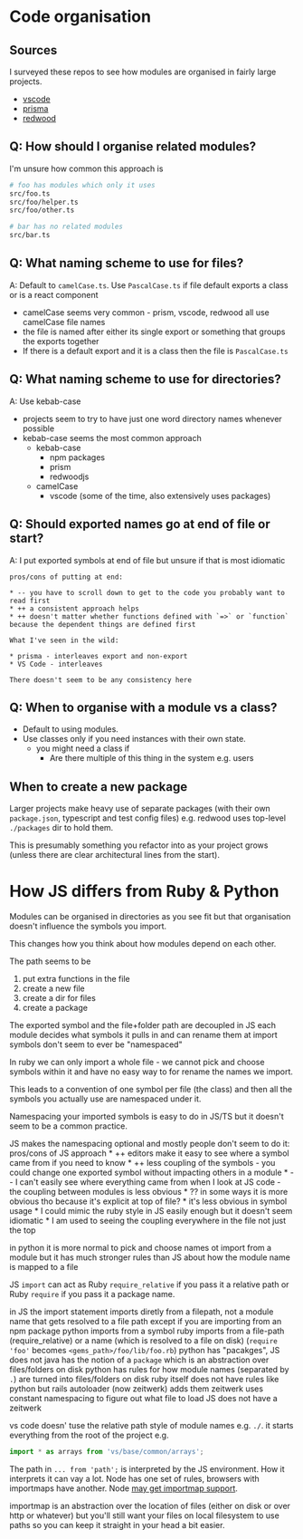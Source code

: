 # Code organisation

## Sources

I surveyed these repos to see how modules are organised in fairly large projects.

* [vscode](https://github.com/microsoft/vscode)
* [prisma](https://github.com/prisma/prisma)
* [redwood](https://github.com/redwoodjs/redwood)

## Q: How should I organise related modules?

I'm unsure how common this approach is

```bash
# foo has modules which only it uses
src/foo.ts
src/foo/helper.ts
src/foo/other.ts

# bar has no related modules
src/bar.ts
```

## Q: What naming scheme to use for files?

A: Default to `camelCase.ts`. Use `PascalCase.ts` if file default exports a class or is a react component

* camelCase seems very common - prism, vscode, redwood all use camelCase file names
* the file is named after either its single export or something that groups the exports together
* If there is a default export and it is a class then the file is `PascalCase.ts`

## Q: What naming scheme to use for directories?

A: Use kebab-case

* projects seem to try to have just one word directory names whenever possible
* kebab-case seems the most common approach
    * kebab-case
        * npm packages
        * prism
        * redwoodjs
    * camelCase
        * vscode (some of the time, also extensively uses packages)

## Q: Should exported names go at end of file or start?

A: I put exported symbols at end of file but unsure if that is most idiomatic

```
pros/cons of putting at end:

* -- you have to scroll down to get to the code you probably want to read first
* ++ a consistent approach helps
* ++ doesn't matter whether functions defined with `=>` or `function` because the dependent things are defined first

What I've seen in the wild:

* prisma - interleaves export and non-export
* VS Code - interleaves

There doesn't seem to be any consistency here
```

## Q: When to organise with a module vs a class?

* Default to using modules.
* Use classes only if you need instances with their own state.
    * you might need a class if
        * Are there multiple of this thing in the system e.g. users

## When to create a new package

Larger projects make heavy use of separate packages (with their own `package.json`, typescript and test config files) e.g.  redwood uses top-level `./packages` dir to hold them.

This is presumably something you refactor into as your project grows (unless there are clear architectural lines from the start).

# How JS differs from Ruby & Python

Modules can be organised in directories as you see fit but that organisation doesn't influence the symbols you import.

This changes how you think about how modules depend on each other.

The path seems to be

1. put extra functions in the file
2. create a new file
3. create a dir for files
4. create a package


The exported symbol and the file+folder path are decoupled in JS
    each module decides what symbols it pulls in and can rename them at import
    symbols don't seem to ever be "namespaced"


In ruby we can only import a whole file - we cannot pick and choose symbols within it and have no easy way to for rename the names we import.

This leads to a convention of one symbol per file (the class) and then all the symbols you actually use are namespaced under it.

Namespacing your imported symbols is easy to do in JS/TS but it doesn't seem to be a common practice.

  JS makes the namespacing optional and mostly people don't seem to do it: pros/cons of JS approach
    * ++ editors make it easy to see where a symbol came from if you need to know
    * ++ less coupling of the symbols - you could change one exported symbol without impacting others in a module
    * -- I can't easily see where everything came from when I look at JS code - the coupling between modules is less obvious
      * ?? in some ways it is more obvious tho because it's explicit at top of file?
      * it's less obvious in symbol usage
      * I could mimic the ruby style in JS easily enough but it doesn't seem idiomatic
      * I am used to seeing the coupling everywhere in the file not just the top

in python
  it is more normal to pick and choose names ot import from a module
  but it has much stronger rules than JS about how the module name is mapped to a file

JS `import` can act as Ruby `require_relative` if you pass it a relative path or Ruby `require` if you pass it a package name.

in JS the import statement imports diretly from a filepath, not a module name that gets resolved to a file path
    except if you are importing from an npm package
    python imports from a symbol
    ruby imports from a file-path (require_relative) or a name (which is resolved to a file on disk) (`require 'foo'` becomes `<gems_path>/foo/lib/foo.rb`)
    python has "pacakges", JS does not
    java has the notion of a `package` which is an abstraction over files/folders on disk
    python has rules for how module names (separated by `.`) are turned into files/folders on disk
    ruby itself does not have rules like python but rails autoloader (now zeitwerk) adds them
        zeitwerk
        uses constant namespacing to figure out what file to load
    JS does not have a zeitwerk


vs code doesn' tuse the relative path style of module names e.g. `./`. it starts everything from the root of the project e.g.
```ts
import * as arrays from 'vs/base/common/arrays';
```

The path in `... from 'path';` is interpreted by the JS environment. How it interprets it can vay a lot. Node has one set of rules, browsers with importmaps have another. Node [may get importmap support](https://github.com/nodejs/loaders?tab=readme-ov-file#milestone-3-usability-improvements).

importmap is an abstraction over the location of files (either on disk or over http or whatever)
but you'll still want your files on local filesystem to use paths so you can keep it straight in your head a bit easier.







